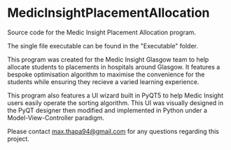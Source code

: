 # MedicInsightPlacementAllocation
Source code for the Medic Insight Placement Allocation program. 

The single file executable can be found in the "Executable" folder. 

This program was created for the Medic Insight Glasgow team to help allocate students to placements in hospitals around Glasgow. 
It features a bespoke optimisation algorithm to maximise the convenience for the students while ensuring they recieve a varied learning experience.

This program also features a UI wizard built in PyQT5 to help Medic Insight users  easily operate the sorting algorithm.
This UI was visually designed in the PyQT designer then modified and implemented in Python under a Model-View-Controller paradigm.

Please contact max.thapa94@gmail.com for any questions regarding this project. 